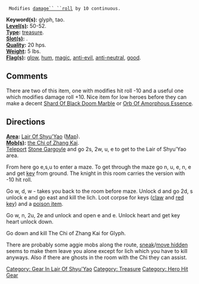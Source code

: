 ` Modifies `[`damage`` ``roll`](Damage_Roll.md "wikilink")` by 10 continuous.`

**Keyword(s):** glyph, tao.  
**[Level(s)](Object_Level.md "wikilink"):** 50-52.  
**[Type](:Category:_Object_Types.md "wikilink"):**
[treasure](:Category:_Treasure.md "wikilink").  
**[Slot(s)](Object_Slots.md "wikilink"):** <held>.  
**[Quality](Object_Quality.md "wikilink"):** 20 hps.  
**[Weight](Object_Weight.md "wikilink"):** 5 lbs.  
**[Flag(s)](:Category:_Object_Flags.md "wikilink"):**
[glow](Glow_Flag.md "wikilink"), [hum](Hum_Flag.md "wikilink"),
[magic](Magic_Flag.md "wikilink"),
[anti-evil](Anti-Evil_Flag.md "wikilink"),
[anti-neutral](Anti-Neutral_Flag.md "wikilink"),
[good](Good_Flag.md "wikilink").  

## Comments

There are two of this item, one with modifies hit roll -10 and a useful
one which modifies damage roll +10. Nice item for low heroes before they
can make a decent [Shard Of Black Doom
Marble](Shard_Of_Black_Doom_Marble "wikilink") or [Orb Of Amorphous
Essence](Orb_Of_Amorphous_Essence "wikilink").

## Directions

**[Area](:Category:_Areas.md "wikilink"):** [Lair Of
Shyu'Yao](:Category:_Lair_Of_Shyu'Yao.md "wikilink")
([Map](Lair_Of_Shyu'Yao_Map.md "wikilink")).  
**[Mob(s)](:Category:_Mobs.md "wikilink"):** [the Chi of Zhang
Kai](Chi_Of_Zhang_Kai.md "wikilink").  
[Teleport](Teleport "wikilink") [Stone
Gargoyle](Stone_Gargoyle "wikilink") and go 2s, 2w, u, e to get to the
Lair of Shyu'Yao area.

From here go e,s,u to enter a maze. To get through the maze go n, u, e,
n, e and get [key](a_Key_to_the_Root_of_Evil.md "wikilink") from ground.
The knight in this room carries the version with -10 hit roll.

Go w, d, w - takes you back to the room before maze. Unlock d and go 2d,
s unlock e and go east and kill the lich. Loot corpse for keys
([claw](The_claw_of_Shyu%27Yao.md "wikilink") and [red
key](A_blood_red_key.md "wikilink")) and a [poison
item](Contaminated_Flesh.md "wikilink").

Go w, n, 2u, 2e and unlock and open e and e. Unlock heart and get key
heart unlock down.

Go down and kill The Chi of Zhang Kai for Glyph.

There are probably some aggie mobs along the route,
[sneak](Sneak.md "wikilink")/[move hidden](Move_Hidden.md "wikilink")
seems to make them leave you alone except for lich which you have to
kill anyways. Also if there are ghosts in the room with the Chi they can
assist.

[Category: Gear In Lair Of
Shyu'Yao](Category:_Gear_In_Lair_Of_Shyu'Yao "wikilink") [Category:
Treasure](Category:_Treasure "wikilink") [Category: Hero Hit
Gear](Category:_Hero_Hit_Gear "wikilink")
